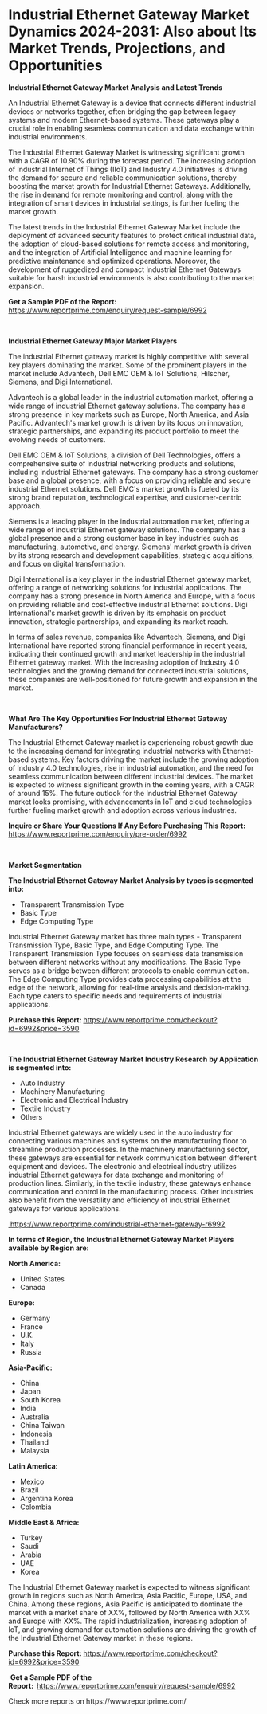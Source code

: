 <p><h1>Industrial Ethernet Gateway Market Dynamics 2024-2031: Also about Its Market Trends, Projections, and Opportunities</h1></p><p><strong>Industrial Ethernet Gateway Market Analysis and Latest Trends</strong></p>
<p><p>An Industrial Ethernet Gateway is a device that connects different industrial devices or networks together, often bridging the gap between legacy systems and modern Ethernet-based systems. These gateways play a crucial role in enabling seamless communication and data exchange within industrial environments.</p><p>The Industrial Ethernet Gateway Market is witnessing significant growth with a CAGR of 10.90% during the forecast period. The increasing adoption of Industrial Internet of Things (IIoT) and Industry 4.0 initiatives is driving the demand for secure and reliable communication solutions, thereby boosting the market growth for Industrial Ethernet Gateways. Additionally, the rise in demand for remote monitoring and control, along with the integration of smart devices in industrial settings, is further fueling the market growth.</p><p>The latest trends in the Industrial Ethernet Gateway Market include the deployment of advanced security features to protect critical industrial data, the adoption of cloud-based solutions for remote access and monitoring, and the integration of Artificial Intelligence and machine learning for predictive maintenance and optimized operations. Moreover, the development of ruggedized and compact Industrial Ethernet Gateways suitable for harsh industrial environments is also contributing to the market expansion.</p></p>
<p><strong>Get a Sample PDF of the Report:&nbsp;</strong> <a href="https://www.reportprime.com/enquiry/request-sample/6992">https://www.reportprime.com/enquiry/request-sample/6992</a></p>
<p>&nbsp;</p>
<p><strong>Industrial Ethernet Gateway Major Market Players</strong></p>
<p><p>The industrial Ethernet gateway market is highly competitive with several key players dominating the market. Some of the prominent players in the market include Advantech, Dell EMC OEM & IoT Solutions, Hilscher, Siemens, and Digi International.</p><p>Advantech is a global leader in the industrial automation market, offering a wide range of industrial Ethernet gateway solutions. The company has a strong presence in key markets such as Europe, North America, and Asia Pacific. Advantech's market growth is driven by its focus on innovation, strategic partnerships, and expanding its product portfolio to meet the evolving needs of customers.</p><p>Dell EMC OEM & IoT Solutions, a division of Dell Technologies, offers a comprehensive suite of industrial networking products and solutions, including industrial Ethernet gateways. The company has a strong customer base and a global presence, with a focus on providing reliable and secure industrial Ethernet solutions. Dell EMC's market growth is fueled by its strong brand reputation, technological expertise, and customer-centric approach.</p><p>Siemens is a leading player in the industrial automation market, offering a wide range of industrial Ethernet gateway solutions. The company has a global presence and a strong customer base in key industries such as manufacturing, automotive, and energy. Siemens' market growth is driven by its strong research and development capabilities, strategic acquisitions, and focus on digital transformation.</p><p>Digi International is a key player in the industrial Ethernet gateway market, offering a range of networking solutions for industrial applications. The company has a strong presence in North America and Europe, with a focus on providing reliable and cost-effective industrial Ethernet solutions. Digi International's market growth is driven by its emphasis on product innovation, strategic partnerships, and expanding its market reach.</p><p>In terms of sales revenue, companies like Advantech, Siemens, and Digi International have reported strong financial performance in recent years, indicating their continued growth and market leadership in the industrial Ethernet gateway market. With the increasing adoption of Industry 4.0 technologies and the growing demand for connected industrial solutions, these companies are well-positioned for future growth and expansion in the market.</p></p>
<p>&nbsp;</p>
<p><strong>What Are The Key Opportunities For Industrial Ethernet Gateway Manufacturers?</strong></p>
<p><p>The Industrial Ethernet Gateway market is experiencing robust growth due to the increasing demand for integrating industrial networks with Ethernet-based systems. Key factors driving the market include the growing adoption of Industry 4.0 technologies, rise in industrial automation, and the need for seamless communication between different industrial devices. The market is expected to witness significant growth in the coming years, with a CAGR of around 15%. The future outlook for the Industrial Ethernet Gateway market looks promising, with advancements in IoT and cloud technologies further fueling market growth and adoption across various industries.</p></p>
<p><strong>Inquire or Share Your Questions If Any Before Purchasing This Report:</strong> <a href="https://www.reportprime.com/enquiry/pre-order/6992">https://www.reportprime.com/enquiry/pre-order/6992</a></p>
<p>&nbsp;</p>
<p><strong>Market Segmentation</strong></p>
<p><strong>The Industrial Ethernet Gateway Market Analysis by types is segmented into:</strong></p>
<p><ul><li>Transparent Transmission Type</li><li>Basic Type</li><li>Edge Computing Type</li></ul></p>
<p><p>Industrial Ethernet Gateway market has three main types - Transparent Transmission Type, Basic Type, and Edge Computing Type. The Transparent Transmission Type focuses on seamless data transmission between different networks without any modifications. The Basic Type serves as a bridge between different protocols to enable communication. The Edge Computing Type provides data processing capabilities at the edge of the network, allowing for real-time analysis and decision-making. Each type caters to specific needs and requirements of industrial applications.</p></p>
<p><strong>Purchase this Report:&nbsp;</strong><a href="https://www.reportprime.com/checkout?id=6992&price=3590">https://www.reportprime.com/checkout?id=6992&price=3590</a></p>
<p>&nbsp;</p>
<p><strong>The Industrial Ethernet Gateway Market Industry Research by Application is segmented into:</strong></p>
<p><ul><li>Auto Industry</li><li>Machinery Manufacturing</li><li>Electronic and Electrical Industry</li><li>Textile Industry</li><li>Others</li></ul></p>
<p><p>Industrial Ethernet gateways are widely used in the auto industry for connecting various machines and systems on the manufacturing floor to streamline production processes. In the machinery manufacturing sector, these gateways are essential for network communication between different equipment and devices. The electronic and electrical industry utilizes industrial Ethernet gateways for data exchange and monitoring of production lines. Similarly, in the textile industry, these gateways enhance communication and control in the manufacturing process. Other industries also benefit from the versatility and efficiency of industrial Ethernet gateways for various applications.</p></p>
<p><a href="https://www.reportprime.com/industrial-ethernet-gateway-r6992">&nbsp;https://www.reportprime.com/industrial-ethernet-gateway-r6992</a></p>
<p><strong>In terms of Region, the Industrial Ethernet Gateway Market Players available by Region are:</strong></p>
<p>
    <p> <strong> North America: </strong>
        <ul>
            <li>United States</li>
            <li>Canada</li>
        </ul>
        </p> 
    <p> <strong> Europe: </strong>
        <ul>
            <li>Germany</li>
            <li>France</li>
            <li>U.K.</li>
            <li>Italy</li>
            <li>Russia</li>
        </ul>
        </p> 
    <p> <strong> Asia-Pacific: </strong>
        <ul>
            <li>China</li>
            <li>Japan</li>
            <li>South Korea</li>
            <li>India</li>
            <li>Australia</li>
            <li>China Taiwan</li>
            <li>Indonesia</li>
            <li>Thailand</li>
            <li>Malaysia</li>
        </ul>
        </p> 
    <p> <strong> Latin America: </strong>
        <ul>
            <li>Mexico</li>
            <li>Brazil</li>
            <li>Argentina Korea</li>
            <li>Colombia</li>
        </ul>
        </p> 
    <p> <strong> Middle East & Africa: </strong>
        <ul>
            <li>Turkey</li>
            <li>Saudi</li>
            <li>Arabia</li>
            <li>UAE</li>
            <li>Korea</li>
        </ul>
    </p>
    </p>
<p><p>The Industrial Ethernet Gateway market is expected to witness significant growth in regions such as North America, Asia Pacific, Europe, USA, and China. Among these regions, Asia Pacific is anticipated to dominate the market with a market share of XX%, followed by North America with XX% and Europe with XX%. The rapid industrialization, increasing adoption of IoT, and growing demand for automation solutions are driving the growth of the Industrial Ethernet Gateway market in these regions.</p></p>
<p><strong>Purchase this Report: </strong><a href="https://www.reportprime.com/checkout?id=6992&price=3590">https://www.reportprime.com/checkout?id=6992&price=3590</a></p>
<p>&nbsp;<strong>Get a Sample PDF of the Report:&nbsp;&nbsp;</strong><a href="https://www.reportprime.com/enquiry/request-sample/6992">https://www.reportprime.com/enquiry/request-sample/6992</a></p>
<p><strong></strong></p>
<p>Check more reports on https://www.reportprime.com/</p>